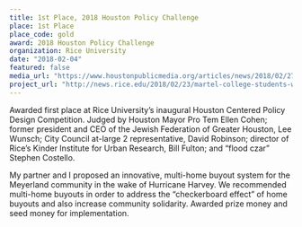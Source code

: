```yaml
---
title: 1st Place, 2018 Houston Policy Challenge
place: 1st Place
place_code: gold
award: 2018 Houston Policy Challenge
organization: Rice University
date: "2018-02-04"
featured: false
media_url: "https://www.houstonpublicmedia.org/articles/news/2018/02/27/270232/rice-students-win-flood-policy-contest-for-multi-home-buyout-idea/"
project_url: "http://news.rice.edu/2018/02/23/martel-college-students-win-rices-inaugural-houston-centered-policy-challenge/"
---
```


Awarded first place at Rice University’s inaugural Houston Centered Policy Design Competition. Judged by Houston Mayor Pro Tem Ellen Cohen; former president and CEO of the Jewish Federation of Greater Houston, Lee Wunsch; City Council at-large 2 representative, David Robinson; director of Rice’s Kinder Institute for Urban Research, Bill Fulton; and “flood czar” Stephen Costello.

My partner and I proposed an innovative, multi-home buyout system for the Meyerland community in the wake of Hurricane Harvey. We recommended multi-home buyouts in order to address the “checkerboard effect” of home buyouts and also increase community solidarity. Awarded prize money and seed money for implementation.
